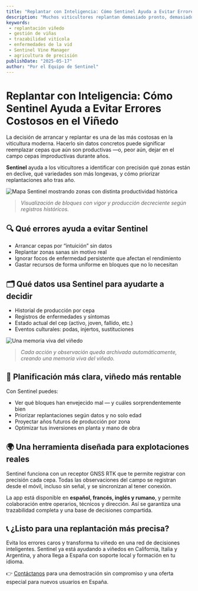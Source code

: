 ```yaml
---
title: "Replantar con Inteligencia: Cómo Sentinel Ayuda a Evitar Errores Costosos en el Viñedo"
description: "Muchos viticultores replantan demasiado pronto, demasiado tarde o en zonas equivocadas. Sentinel permite tomar decisiones precisas gracias a un historial visual de producción, enfermedades y tratamientos a nivel de cepa."
keywords:
 - replantación viñedo
 - gestión de viñas
 - trazabilidad vitícola
 - enfermedades de la vid
 - Sentinel Vine Manager
 - agricultura de precisión
publishDate: "2025-05-17"
author: "Por el Equipo de Sentinel"
---
```


# Replantar con Inteligencia: Cómo Sentinel Ayuda a Evitar Errores Costosos en el Viñedo

La decisión de arrancar y replantar es una de las más costosas en la viticultura moderna. Hacerlo sin datos concretos puede significar reemplazar cepas que aún son productivas —o, peor aún, dejar en el campo cepas improductivas durante años. 

**Sentinel** ayuda a los viticultores a identificar con precisión qué zonas están en declive, qué variedades son más longevas, y cómo priorizar replantaciones año tras año.

![Mapa Sentinel mostrando zonas con distinta productividad histórica](/blog-images/zonas_replantacion.png)
> *Visualización de bloques con vigor y producción decreciente según registros históricos.*

## 🔍 Qué errores ayuda a evitar Sentinel

* Arrancar cepas por “intuición” sin datos
* Replantar zonas sanas sin motivo real
* Ignorar focos de enfermedad persistente que afectan el rendimiento
* Gastar recursos de forma uniforme en bloques que no lo necesitan

## 🗂️ Qué datos usa Sentinel para ayudarte a decidir

* Historial de producción por cepa
* Registros de enfermedades y síntomas
* Estado actual del cep (activo, joven, fallido, etc.)
* Eventos culturales: podas, injertos, sustituciones

![Una memoria viva del viñedo](/blog-images/copia-digitale-del-vigneto.jpg)
> *Cada acción y observación queda archivada automáticamente, creando una memoria viva del viñedo.*

## 🧭 Planificación más clara, viñedo más rentable

Con Sentinel puedes:

* Ver qué bloques han envejecido mal — y cuáles sorprendentemente bien
* Priorizar replantaciones según datos y no solo edad
* Proyectar años futuros de producción por zona
* Optimizar tus inversiones en planta y mano de obra

## 🌍 Una herramienta diseñada para explotaciones reales

Sentinel funciona con un receptor GNSS RTK que te permite registrar con precisión cada cepa. Todas las observaciones del campo se registran desde el móvil, incluso sin señal, y se sincronizan al tener conexión.

La app está disponible en **español, francés, inglés y rumano**, y permite colaboración entre operarios, técnicos y dirección. Así se garantiza una trazabilidad completa y una base de decisiones compartida.

## 📞 ¿Listo para una replantación más precisa?

Evita los errores caros y transforma tu viñedo en una red de decisiones inteligentes. Sentinel ya está ayudando a viñedos en California, Italia y Argentina, y ahora llega a España con soporte local y formación en tu idioma.

👉 [Contáctanos](/es/contact) para una demostración sin compromiso y una oferta especial para nuevos usuarios en España.